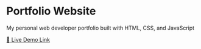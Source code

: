# Portfolio Website

My personal web developer portfolio built with HTML, CSS, and JavaScript

[🔗 Live Demo Link](https://www.example.com)
